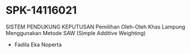 # SPK-14116021
SISTEM PENDUKUNG KEPUTUSAN Pemilihan Oleh-Oleh Khas Lampung Menggunakan Metode SAW (Simple Additive Weighting)
- Fadila Eka Noperta
